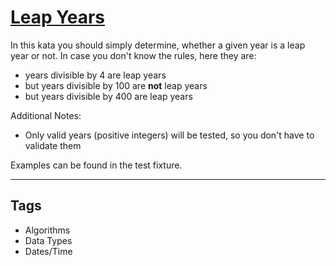 # [Leap Years](https://www.codewars.com/kata/526c7363236867513f0005ca)

In this kata you should simply determine, whether a given year is a leap year or not. In case you don't know the rules, here they are:

- years divisible by 4 are leap years
- but years divisible by 100 are **not** leap years
- but years divisible by 400 are leap years

Additional Notes:

- Only valid years (positive integers) will be tested, so you don't have to validate them

Examples can be found in the test fixture.

---

## Tags

- Algorithms
- Data Types
- Dates/Time
